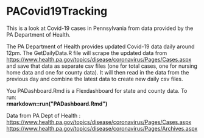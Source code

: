 # PACovid19Tracking
This is a look at Covid-19 cases in Pennsylvania from data provided by the PA Department of Health.  

The PA Department of Health provides updated Covid-19 data daily around 12pm. The GetDailyData.R file will scrape the updated data from https://www.health.pa.gov/topics/disease/coronavirus/Pages/Cases.aspx and save that data as separate csv files (one for total cases, one for nursing home data and one for county data). It will then read in the data from the previous day and combine the latest data to create new daily csv files.  

You PADashboard.Rmd is a Flexdashboard for state and county data. To run:  
**rmarkdown::run("PADashboard.Rmd")**


Data from PA Dept of Health :
https://www.health.pa.gov/topics/disease/coronavirus/Pages/Cases.aspx
https://www.health.pa.gov/topics/disease/coronavirus/Pages/Archives.aspx
